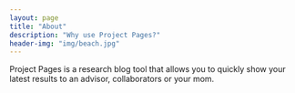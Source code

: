 ```yaml
---
layout: page
title: "About"
description: "Why use Project Pages?"
header-img: "img/beach.jpg"
---
```


Project Pages is a research blog tool that allows you to quickly show your latest results to an advisor, collaborators or your mom.
	